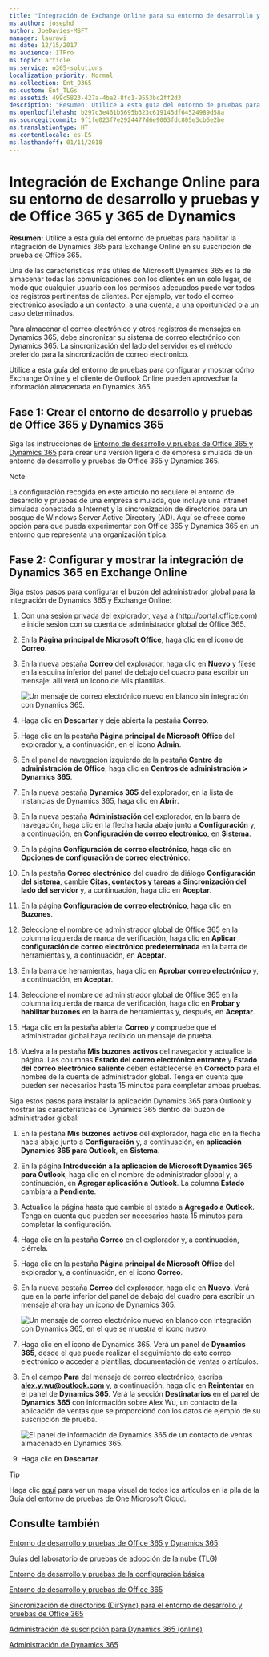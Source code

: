 ```yaml
---
title: "Integración de Exchange Online para su entorno de desarrollo y pruebas y de Office 365 y 365 de Dynamics"
ms.author: josephd
author: JoeDavies-MSFT
manager: laurawi
ms.date: 12/15/2017
ms.audience: ITPro
ms.topic: article
ms.service: o365-solutions
localization_priority: Normal
ms.collection: Ent_O365
ms.custom: Ent_TLGs
ms.assetid: 499c5823-427a-4ba2-8fc1-9553bc2ff2d3
description: "Resumen: Utilice a esta guía del entorno de pruebas para habilitar la integración de Dynamics 365 para Exchange Online en su suscripción de prueba de Office 365."
ms.openlocfilehash: b297c3e461b5695b323c619145df64524989d58a
ms.sourcegitcommit: 9f1fe023f7e2924477d6e9003fdc805e3cb6e2be
ms.translationtype: HT
ms.contentlocale: es-ES
ms.lasthandoff: 01/11/2018
---
```

# <a name="exchange-online-integration-for-your-office-365-and-dynamics-365-devtest-environment"></a>Integración de Exchange Online para su entorno de desarrollo y pruebas y de Office 365 y 365 de Dynamics

 **Resumen:** Utilice a esta guía del entorno de pruebas para habilitar la integración de Dynamics 365 para Exchange Online en su suscripción de prueba de Office 365.
  
Una de las características más útiles de Microsoft Dynamics 365 es la de almacenar todas las comunicaciones con los clientes en un solo lugar, de modo que cualquier usuario con los permisos adecuados puede ver todos los registros pertinentes de clientes. Por ejemplo, ver todo el correo electrónico asociado a un contacto, a una cuenta, a una oportunidad o a un caso determinados.
  
Para almacenar el correo electrónico y otros registros de mensajes en Dynamics 365, debe sincronizar su sistema de correo electrónico con Dynamics 365. La sincronización del lado del servidor es el método preferido para la sincronización de correo electrónico.
  
Utilice a esta guía del entorno de pruebas para configurar y mostrar cómo Exchange Online y el cliente de Outlook Online pueden aprovechar la información almacenada en Dynamics 365. 
  
## <a name="phase-1-build-out-the-office-365-and-dynamics-365-devtest-environment"></a>Fase 1: Crear el entorno de desarrollo y pruebas de Office 365 y Dynamics 365

Siga las instrucciones de [Entorno de desarrollo y pruebas de Office 365 y Dynamics 365](office-365-and-dynamics-365-dev-test-environment.md) para crear una versión ligera o de empresa simulada de un entorno de desarrollo y pruebas de Office 365 y Dynamics 365.
  
> [!NOTE]
> La configuración recogida en este artículo no requiere el entorno de desarrollo y pruebas de una empresa simulada, que incluye una intranet simulada conectada a Internet y la sincronización de directorios para un bosque de Windows Server Active Directory (AD). Aquí se ofrece como opción para que pueda experimentar con Office 365 y Dynamics 365 en un entorno que representa una organización típica. 
  
## <a name="phase-2-configure-and-demonstrate-dynamics-365-integration-in-exchange-online"></a>Fase 2: Configurar y mostrar la integración de Dynamics 365 en Exchange Online

Siga estos pasos para configurar el buzón del administrador global para la integración de Dynamics 365 y Exchange Online:
  
1. Con una sesión privada del explorador, vaya a [(http://portal.office.com)]((http://portal.office.com)) e inicie sesión con su cuenta de administrador global de Office 365.
    
2. En la **Página principal de Microsoft Office**, haga clic en el icono de **Correo**.
    
3. En la nueva pestaña **Correo** del explorador, haga clic en **Nuevo** y fíjese en la esquina inferior del panel de debajo del cuadro para escribir un mensaje: allí verá un icono de Mis plantillas.
    
     ![Un mensaje de correo electrónico nuevo en blanco sin integración con Dynamics 365.](images/879b54fd-a68f-4581-9f89-d5050df6f4de.png)
  
4. Haga clic en **Descartar** y deje abierta la pestaña **Correo**.
    
5. Haga clic en la pestaña **Página principal de Microsoft Office** del explorador y, a continuación, en el icono **Admin**.
    
6. En el panel de navegación izquierdo de la pestaña **Centro de administración de Office**, haga clic en **Centros de administración > Dynamics 365**.
    
7. En la nueva pestaña **Dynamics 365** del explorador, en la lista de instancias de Dynamics 365, haga clic en **Abrir**.
    
8. En la nueva pestaña **Administración** del explorador, en la barra de navegación, haga clic en la flecha hacia abajo junto a **Configuración** y, a continuación, en **Configuración de correo electrónico**, en **Sistema**.
    
9.  En la página **Configuración de correo electrónico**, haga clic en **Opciones de configuración de correo electrónico**.
    
10. En la pestaña **Correo electrónico** del cuadro de diálogo **Configuración del sistema**, cambie **Citas, contactos y tareas** a **Sincronización del lado del servidor** y, a continuación, haga clic en **Aceptar**.
    
11. En la página **Configuración de correo electrónico**, haga clic en **Buzones**.
    
12. Seleccione el nombre de administrador global de Office 365 en la columna izquierda de marca de verificación, haga clic en **Aplicar configuración de correo electrónico predeterminada** en la barra de herramientas y, a continuación, en **Aceptar**.
    
13. En la barra de herramientas, haga clic en **Aprobar correo electrónico** y, a continuación, en **Aceptar**.
    
14. Seleccione el nombre de administrador global de Office 365 en la columna izquierda de marca de verificación, haga clic en **Probar y habilitar buzones** en la barra de herramientas y, después, en **Aceptar**.
    
15. Haga clic en la pestaña abierta **Correo** y compruebe que el administrador global haya recibido un mensaje de prueba.
    
16. Vuelva a la pestaña **Mis buzones activos** del navegador y actualice la página. Las columnas **Estado del correo electrónico entrante** y **Estado del correo electrónico saliente** deben establecerse en **Correcto** para el nombre de la cuenta de administrador global. Tenga en cuenta que pueden ser necesarios hasta 15 minutos para completar ambas pruebas.
    
Siga estos pasos para instalar la aplicación Dynamics 365 para Outlook y mostrar las características de Dynamics 365 dentro del buzón de administrador global:
  
1. En la pestaña **Mis buzones activos** del explorador, haga clic en la flecha hacia abajo junto a **Configuración** y, a continuación, en **aplicación Dynamics 365 para Outlook**, en **Sistema**.
    
2. En la página **Introducción a la aplicación de Microsoft Dynamics 365 para Outlook**, haga clic en el nombre de administrador global y, a continuación, en **Agregar aplicación a Outlook**. La columna **Estado** cambiará a **Pendiente**.
    
3. Actualice la página hasta que cambie el estado a **Agregado a Outlook**. Tenga en cuenta que pueden ser necesarios hasta 15 minutos para completar la configuración.
    
4. Haga clic en la pestaña **Correo** en el explorador y, a continuación, ciérrela.
    
5. Haga clic en la pestaña **Página principal de Microsoft Office** del explorador y, a continuación, en el icono **Correo**.
    
6. En la nueva pestaña **Correo** del explorador, haga clic en **Nuevo**. Verá que en la parte inferior del panel de debajo del cuadro para escribir un mensaje ahora hay un icono de Dynamics 365.
    
     ![Un mensaje de correo electrónico nuevo en blanco con integración con Dynamics 365, en el que se muestra el icono nuevo.](images/ecb822e1-45fe-4481-99a1-294317d1d2de.png)
  
7. Haga clic en el icono de Dynamics 365. Verá un panel de **Dynamics 365**, desde el que puede realizar el seguimiento de este correo electrónico o acceder a plantillas, documentación de ventas o artículos.
    
8. En el campo **Para** del mensaje de correo electrónico, escriba **alex.y.wu@outlook.com** y, a continuación, haga clic en **Reintentar** en el panel de **Dynamics 365**. Verá la sección **Destinatarios** en el panel de **Dynamics 365** con información sobre Alex Wu, un contacto de la aplicación de ventas que se proporcionó con los datos de ejemplo de su suscripción de prueba.
    
     ![El panel de información de Dynamics 365 de un contacto de ventas almacenado en Dynamics 365.](images/a010fa5f-3f1b-47d4-ab5e-d00d85a24a3f.png)
  
9. Haga clic en **Descartar**.

> [!TIP]
> Haga clic [aquí]((http://aka.ms/catlgstack)) para ver un mapa visual de todos los artículos en la pila de la Guía del entorno de pruebas de One Microsoft Cloud.
    
## <a name="see-also"></a>Consulte también

[Entorno de desarrollo y pruebas de Office 365 y Dynamics 365](office-365-and-dynamics-365-dev-test-environment.md)
  
[Guías del laboratorio de pruebas de adopción de la nube (TLG)](cloud-adoption-test-lab-guides-tlgs.md)
  
[Entorno de desarrollo y pruebas de la configuración básica](base-configuration-dev-test-environment.md)
  
[Entorno de desarrollo y pruebas de Office 365](office-365-dev-test-environment.md)
  
[Sincronización de directorios (DirSync) para el entorno de desarrollo y pruebas de Office 365](dirsync-for-your-office-365-dev-test-environment.md)

[Administración de suscripción para Dynamics 365 (online)]((https://technet.microsoft.com/library/jj679903.aspx))
  
[Administración de Dynamics 365]((https://technet.microsoft.com/library/dn531101.aspx))


